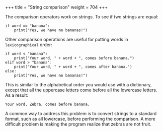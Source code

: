 +++
title = "String comparison"
weight = 704
+++

The comparison operators work on strings. To see if two strings are equal:

```
if word == "banana":
    print("Yes, we have no bananas!")
```

Other comparison operations are useful for putting words in
``lexicographical`` order:

```
if word < "banana":
    print("Your word, " + word + ", comes before banana.")
elif word > "banana":
    print("Your word, " + word + ", comes after banana.")
else:
    print("Yes, we have no bananas!")
```

This is similar to the alphabetical order you would use with a dictionary,
except that all the uppercase letters come before all the lowercase letters. As
a result:

```     
Your word, Zebra, comes before banana.
```

A common way to address this problem is to convert strings to a standard
format, such as all lowercase, before performing the comparison. A more
difficult problem is making the program realize that zebras are not fruit.
